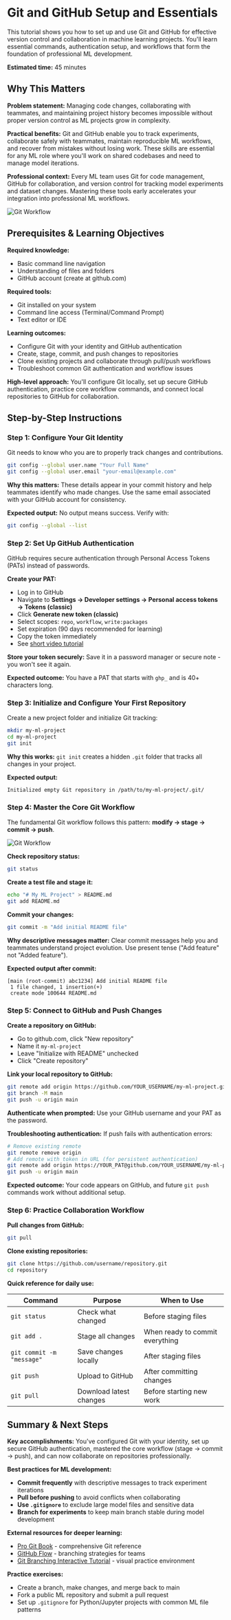 # Git and GitHub Setup and Essentials

This tutorial shows you how to set up and use Git and GitHub for effective version control and collaboration in machine learning projects. You'll learn essential commands, authentication setup, and workflows that form the foundation of professional ML development. 

**Estimated time:** 45 minutes

## Why This Matters

**Problem statement:** Managing code changes, collaborating with teammates, and maintaining project history becomes impossible without proper version control as ML projects grow in complexity.

**Practical benefits:** Git and GitHub enable you to track experiments, collaborate safely with teammates, maintain reproducible ML workflows, and recover from mistakes without losing work. These skills are essential for any ML role where you'll work on shared codebases and need to manage model iterations.

**Professional context:** Every ML team uses Git for code management, GitHub for collaboration, and version control for tracking model experiments and dataset changes. Mastering these tools early accelerates your integration into professional ML workflows.

![Git Workflow](/imgs/git.png)


## Prerequisites & Learning Objectives

**Required knowledge:**
- Basic command line navigation
- Understanding of files and folders
- GitHub account (create at github.com)

**Required tools:**
- Git installed on your system
- Command line access (Terminal/Command Prompt)
- Text editor or IDE

**Learning outcomes:**
- Configure Git with your identity and GitHub authentication
- Create, stage, commit, and push changes to repositories
- Clone existing projects and collaborate through pull/push workflows
- Troubleshoot common Git authentication and workflow issues

**High-level approach:** You'll configure Git locally, set up secure GitHub authentication, practice core workflow commands, and connect local repositories to GitHub for collaboration.

## Step-by-Step Instructions

### Step 1: Configure Your Git Identity

Git needs to know who you are to properly track changes and contributions.

```bash
git config --global user.name "Your Full Name"
git config --global user.email "your-email@example.com"
```

**Why this matters:** These details appear in your commit history and help teammates identify who made changes. Use the same email associated with your GitHub account for consistency.

**Expected output:** No output means success. Verify with:
```bash
git config --global --list
```

### Step 2: Set Up GitHub Authentication

GitHub requires secure authentication through Personal Access Tokens (PATs) instead of passwords.

**Create your PAT:**
- Log in to GitHub
- Navigate to **Settings → Developer settings → Personal access tokens → Tokens (classic)**
- Click **Generate new token (classic)**
- Select scopes: `repo`, `workflow`, `write:packages`
- Set expiration (90 days recommended for learning)
- Copy the token immediately
- See [short video tutorial](https://www.youtube.com/watch?v=0C-B6bFuQYU)

**Store your token securely:** Save it in a password manager or secure note - you won't see it again.

**Expected outcome:** You have a PAT that starts with `ghp_` and is 40+ characters long.

### Step 3: Initialize and Configure Your First Repository

Create a new project folder and initialize Git tracking:

```bash
mkdir my-ml-project
cd my-ml-project
git init
```

**Why this works:** `git init` creates a hidden `.git` folder that tracks all changes in your project.

**Expected output:**
```
Initialized empty Git repository in /path/to/my-ml-project/.git/
```

### Step 4: Master the Core Git Workflow

The fundamental Git workflow follows this pattern: **modify → stage → commit → push**.

![Git Workflow](https://miro.medium.com/v2/1*W1LPtxxrJ0J1cq_Pv_OWbQ.png)


**Check repository status:**
```bash
git status
```

**Create a test file and stage it:**
```bash
echo "# My ML Project" > README.md
git add README.md
```

**Commit your changes:**
```bash
git commit -m "Add initial README file"
```

**Why descriptive messages matter:** Clear commit messages help you and teammates understand project evolution. Use present tense ("Add feature" not "Added feature").

**Expected output after commit:**
```
[main (root-commit) abc1234] Add initial README file
 1 file changed, 1 insertion(+)
 create mode 100644 README.md
```

### Step 5: Connect to GitHub and Push Changes

**Create a repository on GitHub:**
- Go to github.com, click "New repository"
- Name it `my-ml-project`
- Leave "Initialize with README" unchecked
- Click "Create repository"

**Link your local repository to GitHub:**
```bash
git remote add origin https://github.com/YOUR_USERNAME/my-ml-project.git
git branch -M main
git push -u origin main
```

**Authenticate when prompted:** Use your GitHub username and your PAT as the password.

**Troubleshooting authentication:** If push fails with authentication errors:
```bash
# Remove existing remote
git remote remove origin
# Add remote with token in URL (for persistent authentication)
git remote add origin https://YOUR_PAT@github.com/YOUR_USERNAME/my-ml-project.git
git push -u origin main
```

**Expected outcome:** Your code appears on GitHub, and future `git push` commands work without additional setup.

### Step 6: Practice Collaboration Workflow

**Pull changes from GitHub:**
```bash
git pull
```

**Clone existing repositories:**
```bash
git clone https://github.com/username/repository.git
cd repository
```

**Quick reference for daily use:**

| Command | Purpose | When to Use |
|---------|---------|-------------|
| `git status` | Check what changed | Before staging files |
| `git add .` | Stage all changes | When ready to commit everything |
| `git commit -m "message"` | Save changes locally | After staging files |
| `git push` | Upload to GitHub | After committing changes |
| `git pull` | Download latest changes | Before starting new work |

## Summary & Next Steps

**Key accomplishments:** You've configured Git with your identity, set up secure GitHub authentication, mastered the core workflow (stage → commit → push), and can now collaborate on repositories professionally.

**Best practices for ML development:**
- **Commit frequently** with descriptive messages to track experiment iterations
- **Pull before pushing** to avoid conflicts when collaborating  
- **Use `.gitignore`** to exclude large model files and sensitive data
- **Branch for experiments** to keep main branch stable during model development


**External resources for deeper learning:**
- [Pro Git Book](https://git-scm.com/book) - comprehensive Git reference
- [GitHub Flow](https://guides.github.com/introduction/flow/) - branching strategies for teams  
- [Git Branching Interactive Tutorial](https://learngitbranching.js.org/) - visual practice environment

**Practice exercises:**
- Create a branch, make changes, and merge back to main
- Fork a public ML repository and submit a pull request
- Set up `.gitignore` for Python/Jupyter projects with common ML file patterns

